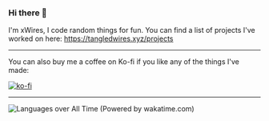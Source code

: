 ### Hi there 👋

I'm xWires, I code random things for fun.
You can find a list of projects I've worked on here:
https://tangledwires.xyz/projects

---

You can also buy me a coffee on Ko-fi if you like any of the things I've made:

[![ko-fi](https://ko-fi.com/img/githubbutton_sm.svg)](https://ko-fi.com/V7V1X0ICT)

---

![Languages over All Time (Powered by wakatime.com)](https://wakatime.com/share/@xWires/3bb3d87d-9edc-4ead-9817-6ee6ae6a483a.svg)
